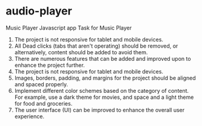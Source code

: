 # audio-player
Music Player Javascript app
Task for Music Player

1. The project is not responsive for tablet and mobile devices.
2. All Dead clicks (tabs that aren't operating) should be removed, or alternatively, content should be added to avoid them.
3. There are numerous features that can be added and improved upon to enhance the project further.
4. The project is not responsive for tablet and mobile devices.
5. Images, borders, padding, and margins for the project should be aligned and spaced properly.
6. Implement different color schemes based on the category of content. For example, use a dark theme for movies, and space and a light theme for food and groceries.
7. The user interface (UI) can be improved to enhance the overall user experience.

